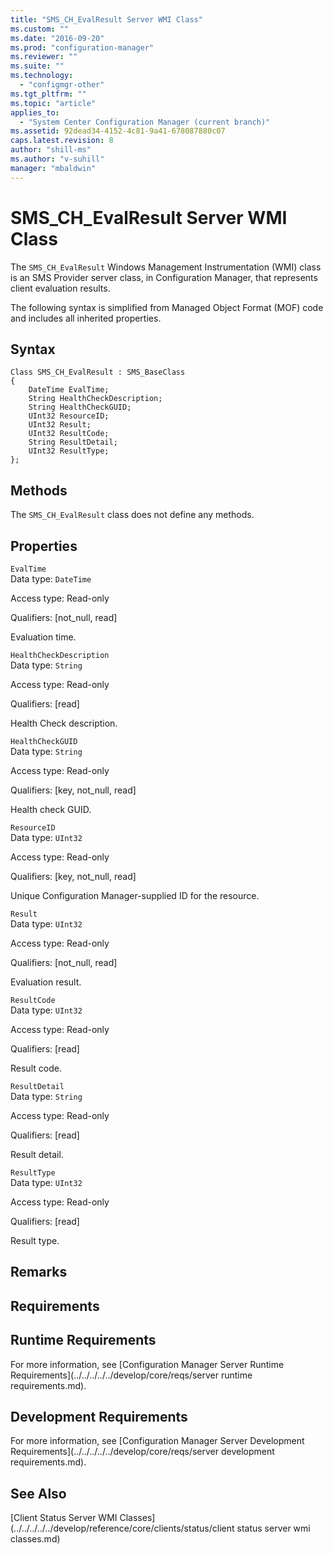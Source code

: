 ```yaml
---
title: "SMS_CH_EvalResult Server WMI Class"
ms.custom: ""
ms.date: "2016-09-20"
ms.prod: "configuration-manager"
ms.reviewer: ""
ms.suite: ""
ms.technology: 
  - "configmgr-other"
ms.tgt_pltfrm: ""
ms.topic: "article"
applies_to: 
  - "System Center Configuration Manager (current branch)"
ms.assetid: 92dead34-4152-4c81-9a41-678087880c07
caps.latest.revision: 8
author: "shill-ms"
ms.author: "v-suhill"
manager: "mbaldwin"
---
```

# SMS_CH_EvalResult Server WMI Class
The `SMS_CH_EvalResult` Windows Management Instrumentation (WMI) class is an SMS Provider server class, in Configuration Manager, that represents client evaluation results.  
  
 The following syntax is simplified from Managed Object Format (MOF) code and includes all inherited properties.  
  
## Syntax  
  
```  
Class SMS_CH_EvalResult : SMS_BaseClass  
{  
    DateTime EvalTime;  
    String HealthCheckDescription;  
    String HealthCheckGUID;  
    UInt32 ResourceID;  
    UInt32 Result;  
    UInt32 ResultCode;  
    String ResultDetail;  
    UInt32 ResultType;  
};  
```  
  
## Methods  
 The `SMS_CH_EvalResult` class does not define any methods.  
  
## Properties  
 `EvalTime`  
 Data type: `DateTime`  
  
 Access type: Read-only  
  
 Qualifiers: [not_null, read]  
  
 Evaluation time.   
  
 `HealthCheckDescription`  
 Data type: `String`  
  
 Access type: Read-only  
  
 Qualifiers: [read]  
  
 Health Check description.   
  
 `HealthCheckGUID`  
 Data type: `String`  
  
 Access type: Read-only  
  
 Qualifiers: [key, not_null, read]  
  
 Health check GUID.   
  
 `ResourceID`  
 Data type: `UInt32`  
  
 Access type: Read-only  
  
 Qualifiers: [key, not_null, read]  
  
 Unique Configuration Manager-supplied ID for the resource.  
  
 `Result`  
 Data type: `UInt32`  
  
 Access type: Read-only  
  
 Qualifiers: [not_null, read]  
  
 Evaluation result.   
  
 `ResultCode`  
 Data type: `UInt32`  
  
 Access type: Read-only  
  
 Qualifiers: [read]  
  
 Result code.   
  
 `ResultDetail`  
 Data type: `String`  
  
 Access type: Read-only  
  
 Qualifiers: [read]  
  
 Result detail.   
  
 `ResultType`  
 Data type: `UInt32`  
  
 Access type: Read-only  
  
 Qualifiers: [read]  
  
 Result type.   
  
## Remarks  
  
## Requirements  
  
## Runtime Requirements  
 For more information, see [Configuration Manager Server Runtime Requirements](../../../../../develop/core/reqs/server runtime requirements.md).  
  
## Development Requirements  
 For more information, see [Configuration Manager Server Development Requirements](../../../../../develop/core/reqs/server development requirements.md).  
  
## See Also  
 [Client Status Server WMI Classes](../../../../../develop/reference/core/clients/status/client status server wmi classes.md)